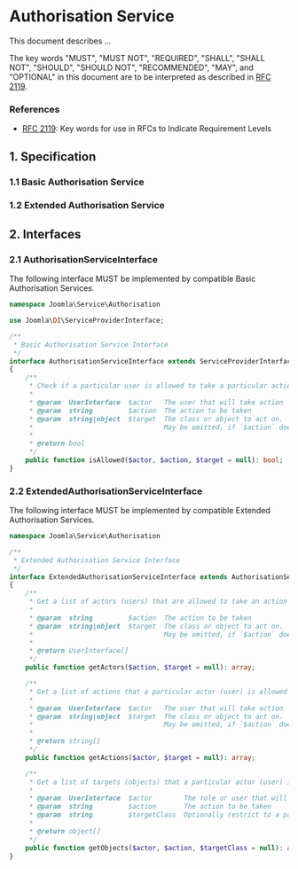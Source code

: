 # Authorisation Service

This document describes ...

The key words "MUST", "MUST NOT", "REQUIRED", "SHALL", "SHALL NOT", "SHOULD",
"SHOULD NOT", "RECOMMENDED", "MAY", and "OPTIONAL" in this document are to be
interpreted as described in [RFC 2119][].

[RFC 2119]: http://tools.ietf.org/html/rfc2119

### References

- [RFC 2119][]: Key words for use in RFCs to Indicate Requirement Levels

## 1. Specification

### 1.1 Basic Authorisation Service

### 1.2 Extended Authorisation Service

## 2. Interfaces

### 2.1 AuthorisationServiceInterface

The following interface MUST be implemented by compatible Basic Authorisation Services.

```php
namespace Joomla\Service\Authorisation

use Joomla\DI\ServiceProviderInterface;

/**
 * Basic Authorisation Service Interface
 */
interface AuthorisationServiceInterface extends ServiceProviderInterface
{
    /**
     * Check if a particular user is allowed to take a particular action on a particular class or object.
     *
     * @param  UserInterface  $actor   The user that will take action
     * @param  string         $action  The action to be taken
     * @param  string|object  $target  The class or object to act on.
     *                                 May be omitted, if `$action` does not require an object.
     *
     * @return bool
     */
    public function isAllowed($actor, $action, $target = null): bool;
}
```

### 2.2 ExtendedAuthorisationServiceInterface

The following interface MUST be implemented by compatible Extended Authorisation Services.

```php
namespace Joomla\Service\Authorisation

/**
 * Extended Authorisation Service Interface
 */
interface ExtendedAuthorisationServiceInterface extends AuthorisationServiceInterface
{
    /**
     * Get a list of actors (users) that are allowed to take an action on a particular target (class or object).
     *
     * @param  string         $action  The action to be taken
     * @param  string|object  $target  The class or object to act on.
     *                                 May be omitted, if `$action` does not require an object.
     *
     * @return UserInterface[]
     */
    public function getActors($action, $target = null): array;

    /**
     * Get a list of actions that a particular actor (user) is allowed to take on a particular target (class or object).
     *
     * @param  UserInterface  $actor   The user that will take action
     * @param  string|object  $target  The class or object to act on.
     *                                 May be omitted, if `$action` does not require an object.
     *
     * @return string[]
     */
    public function getActions($actor, $target = null): array;

    /**
     * Get a list of targets (objects) that a particular actor (user) is allowed to take a particular action on.
     *
     * @param  UserInterface  $actor        The role or user that will take action
     * @param  string         $action       The action to be taken
     * @param  string         $targetClass  Optionally restrict to a particular entity class.
     *
     * @return object[]
     */
    public function getObjects($actor, $action, $targetClass = null): array;
}
```
